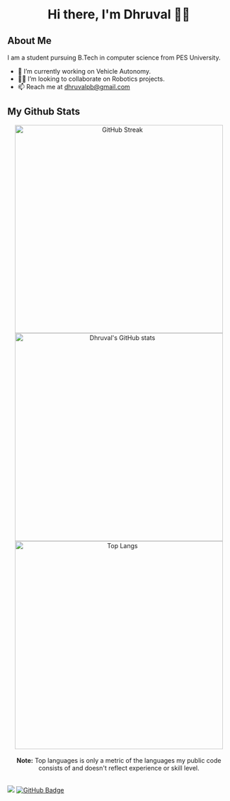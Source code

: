 <h1 align="center">Hi there, I'm Dhruval 👋🏼</h1>

## About Me

I am a student pursuing B.Tech in computer science from PES University.
- 🔭 I’m currently working on Vehicle Autonomy.
- 🤝🏼 I’m looking to collaborate on Robotics projects.
- 📫 Reach me at dhruvalpb@gmail.com


## My Github Stats
<p align="center">
    <img alt="GitHub Streak" src="https://github-readme-streak-stats.herokuapp.com?user=Dhruval360&theme=react&hide_border=true&fire=DD9308&ring=DD2727&stroke=00000000" width="470vw"/>  
    <img alt="Dhruval's GitHub stats" src="https://github-readme-stats.vercel.app/api?username=Dhruval360&show_icons=true&count_private=true&theme=react&hide_border=true" width="470vw"/>
    <br/>
    <img alt="Top Langs" src="https://github-readme-stats.vercel.app/api/top-langs/?username=Dhruval360&langs_count=10&count_private=true&layout=compact&theme=react&hide_border=true&bg_color=0D1117" width="470vw"/>
    <br/><br/>
    <b>Note:</b> Top languages is only a metric of the languages my public code consists of and doesn't reflect experience or skill level.
    <br/><br/>
</p>

<img src="https://komarev.com/ghpvc/?username=your-github-Dhruval360&color=blue"></img>
<a href="https://github.com/Dhruval360?tab=followers"><img src="https://img.shields.io/github/followers/Dhruval360?label=Followers&style=social" alt="GitHub Badge"></a>
<!--
- 🌱 I’m currently learning ...
- 🤔 I’m looking for help with ...
- 💬 Ask me about ...
- ⚡ Fun fact: ...
-->
